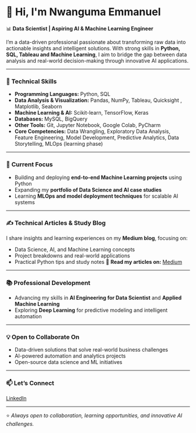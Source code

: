 # 👋 Hi, I'm Nwanguma Emmanuel  

📊 **Data Scientist | Aspiring AI & Machine Learning Engineer**  

I’m a data-driven professional passionate about transforming raw data into actionable insights and intelligent solutions. With strong skills in **Python, SQL, Tableau and Machine Learning**, I aim to bridge the gap between data analysis and real-world decision-making through innovative AI applications.  

---

### 🔧 **Technical Skills**
- **Programming Languages:** Python, SQL  
- **Data Analysis & Visualization:** Pandas, NumPy, Tableau, Quicksight , Matplotlib, Seaborn  
- **Machine Learning & AI:** Scikit-learn, TensorFlow, Keras  
- **Databases:** MySQL, BigQuery  
- **Other Tools:** Git, Jupyter Notebook, Google Colab, PyCharm 
- **Core Competencies:** Data Wrangling, Exploratory Data Analysis, Feature Engineering, Model Development, Predictive Analytics, Data Storytelling, MLOps (learning phase)  

---

### 🚀 **Current Focus**
- Building and deploying **end-to-end Machine Learning projects** using Python  
- Expanding my **portfolio of Data Science and AI case studies**  
- Learning **MLOps and model deployment techniques** for scalable AI systems  

---

### ✍️ **Technical Articles & Study Blog**
I share insights and learning experiences on my **Medium blog**, focusing on:
- Data Science, AI, and Machine Learning concepts  
- Project breakdowns and real-world applications  
- Practical Python tips and study notes
📰 **Read my articles on:** [Medium](https://medium.com/@Emar7)

---

### 📚 **Professional Development**
- Advancing my skills in **AI Engineering for Data Scientist** and **Applied Machine Learning**  
- Exploring **Deep Learning** for predictive modeling and intelligent automation  

---

### 💡 **Open to Collaborate On**
- Data-driven solutions that solve real-world business challenges  
- AI-powered automation and analytics projects  
- Open-source data science and ML initiatives  

---

### 📫 **Let’s Connect**
[LinkedIn](https://www.linkedin.com/in/nwangumaemmanuel)

---

⭐ *Always open to collaboration, learning opportunities, and innovative AI challenges.*
